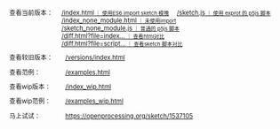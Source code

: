 <div class='links-table'>
    <p><span>查看当前版本：</span><span>
        <a href='/index.html'>/index.html<small> ｜ 使用ES6 import sketch 模塊</small></a> 
        <a href='/sketch.js'>/sketch.js<small> ｜ 使用 exprot 的 p5js 脚本</small></a><br>
        <a href='/index_none_module.html'>/index_none_module.html<small> ｜ 未使用import</small></a> 
        <a href='/sketch_none_module.js'>/sketch_none_module.js<small> ｜ 普通的 p5js 脚本</small></a><br>
        <a href='/diff.html?leftFile=/index.html&rightFile=/index_none_module.html'>/diff.html?file=index...<small> ｜ 查看html对比</small></a> 
        <a href='/diff.html?leftFile=/sketch.js&rightFile=/sketch_none_module.js'>/diff.html?file=script...<small> ｜ 查看sketch 脚本对比</small></a>
    </span>
    </p>
    <p><span>查看较旧版本：</span><span><a href='/versions/index.html'>/versions/index.html</a></span></p>
    <p><span>查看范例：</span><span><a href='/examples.html'>/examples.html</a></span></p>
    <p><span>查看wip版本：</span><span><a href='/index_wip.html'>/index_wip.html</a></span></p>
    <p><span>查看wip范例：</span><span><a href='/examples_wip.html'>/examples_wip.html</a></span></p>
    <p><span>马上试试：</span><span><a
                href='https://openprocessing.org/sketch/1537105'>https://openprocessing.org/sketch/1537105</a><span></p>
</div>
<style>
    div.links-table {
        font-size: 0.8em;
    }
    div.links-table,
    div.links-table * {
        transition: opacity 0.5s ease;
    }
    div.links-table>p {
        display: flex;
        margin: 1em 0 !important;
    }
    div.links-table>p a {
        display: inline-block;
        margin: 0 1em 0 0 !important;
    }
    div.links-table>p>span:first-child {
        width: 8em;
        display: inline-block;
        padding-right: 1em;
        word-break: normal;
        line-height: 1.35em;
    }
    div.links-table a:hover>small {
        opacity: 1 !important;
    }
</style>